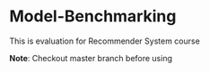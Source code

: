 # Model-Benchmarking
This is evaluation for Recommender System course

**Note**: Checkout master branch before using
